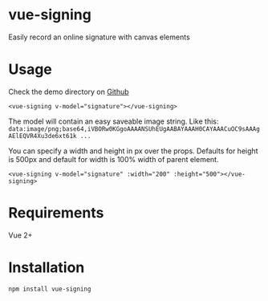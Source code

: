 # vue-signing
Easily record an online signature with canvas elements

# Usage

Check the demo directory on [Github](https://github.com/tecbeast42/vue-signing/tree/master/demo)

`<vue-signing v-model="signature"></vue-signing>`

The model will contain an easy saveable image string. Like this: `data:image/png;base64,iVBORw0KGgoAAAANSUhEUgAABAYAAAH0CAYAAACuOC9sAAAgAElEQVR4Xu3de6xt61k ... `

You can specify a width and height in px over the props. Defaults for height is 500px and default for width is 100% width of parent element.

`<vue-signing v-model="signature" :width="200" :height="500"></vue-signing>`

# Requirements

Vue 2+

# Installation

`npm install vue-signing`
